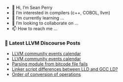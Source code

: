 - 👋 Hi, I’m Sean Perry
- 👀 I’m interested in compilers (c++, COBOL, llvm)
- 🌱 I’m currently learning ...
- 💞️ I’m looking to collaborate on ...
- 📫 How to reach me ...

<!---
s66perry/s66perry is a ✨ special ✨ repository because its `README.md` (this file) appears on your GitHub profile.
You can click the Preview link to take a look at your changes.
--->
### 📕 Latest LLVM Discourse Posts

<!-- DISCOURSE-LLVM:START -->
- [LLVM community events calendar](https://discourse.llvm.org/t/llvm-community-events-calendar/63237#post_7)
- [LLVM community events calendar](https://discourse.llvm.org/t/llvm-community-events-calendar/63237#post_6)
- [Parsing module from bitcode file fails](https://discourse.llvm.org/t/parsing-module-from-bitcode-file-fails/63247#post_4)
- [Linker script differences between LLD and GCC LD?](https://discourse.llvm.org/t/linker-script-differences-between-lld-and-gcc-ld/63260#post_1)
- [Order of conversion of operations](https://discourse.llvm.org/t/order-of-conversion-of-operations/63259#post_1)
<!-- DISCOURSE-LLVM:END -->
